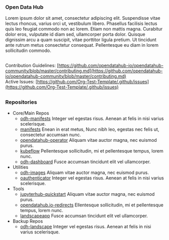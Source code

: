 


### Open Data Hub 
Lorem ipsum dolor sit amet, consectetur adipiscing elit. Suspendisse vitae lectus rhoncus, varius orci ut, vestibulum libero. Phasellus facilisis lectus quis leo feugiat commodo non ac lorem. Etiam non mattis magna. Curabitur dolor eros, vulputate id diam sed, ullamcorper porta dolor. Quisque dignissim arcu a quam suscipit, vitae porttitor ligula pretium. Ut tincidunt ante rutrum metus consectetur consequat. Pellentesque eu diam in lorem sollicitudin commodo.

##
Contribution Guidelines: [https://github.com/opendatahub-io/opendatahub-community/blob/master/contributing.md](https://github.com/opendatahub-io/opendatahub-community/blob/master/contributing.md)  
Active Issues: [https://github.com/Org-Test-Template/.github/issues](https://github.com/Org-Test-Template/.github/issues)  
##

### Repositories

 - Core/Main Repos
	 * [odh-manifests](https://github.com/opendatahub-io/odh-manifests) Integer vel egestas risus. Aenean at felis in nisi varius scelerisque.
	 * [manifests](https://github.com/opendatahub-io/manifests) Enean in erat metus, Nunc nibh leo, egestas nec felis ut, consectetur accumsan nunc.
	 * [opendatahub-operator](https://github.com/opendatahub-io/opendatahub-operator) Aliquam vitae auctor magna, nec euismod purus.
	 * [kubeflow](https://github.com/opendatahub-io/kubeflow) Pellentesque sollicitudin, mi et pellentesque tempus, lorem nunc.
	 * [odh-dashboard](https://github.com/opendatahub-io/odh-dashboard) Fusce accumsan tincidunt elit vel ullamcorper.
 - Utilities 
 	 * [odh-images](https://github.com/opendatahub-io/odh-images) Aliquam vitae auctor magna, nec euismod purus.
 	 * [oauthenticator](https://github.com/opendatahub-io/oauthenticator) Integer vel egestas risus. Aenean at felis in nisi varius scelerisque.
 - Tools
  	 *  [jupyterhub-quickstart](https://github.com/opendatahub-io/jupyterhub-quickstart) Aliquam vitae auctor magna, nec euismod purus.
  	 *  [opendatahub.io-redirects](https://github.com/opendatahub-io/opendatahub.io-redirects) Ellentesque sollicitudin, mi et pellentesque tempus, lorem nunc.
  	 * [landscapeapp](https://github.com/opendatahub-io/landscapeapp) Fusce accumsan tincidunt elit vel ullamcorper.
 - Backup Repos 
	 * [odh-landscape](https://github.com/opendatahub-io/odh-landscape)  Integer vel egestas risus. Aenean at felis in nisi varius scelerisque.

 
##


